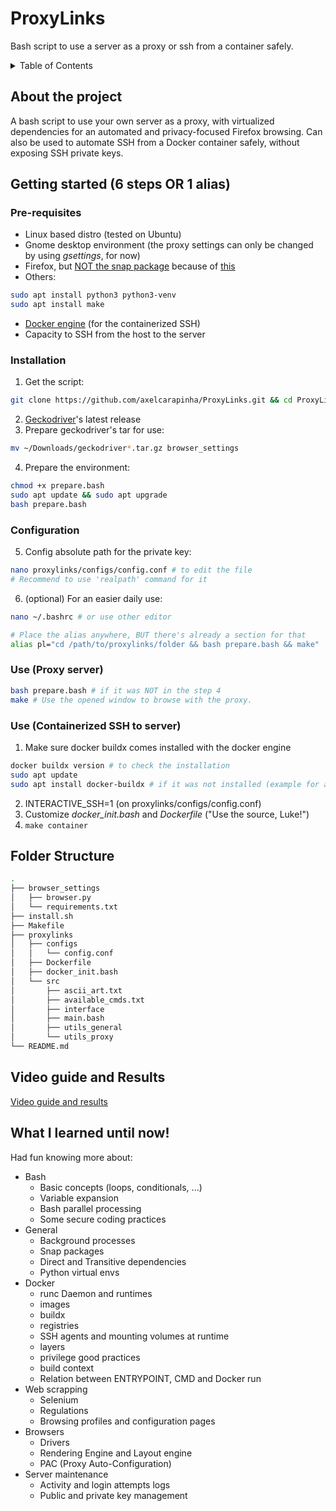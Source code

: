 # ProxyLinks
Bash script to use a server as a proxy or ssh from a container safely.

<!-- TABLE OF CONTENTS -->
<details>
  <summary>Table of Contents</summary>
  <ol>
    <li>
      <a href="#about-the-project">About The Project</a>
    </li>
    <li>
      <a href="#getting-started">Getting Started</a>
      <ul>
        <li><a href="#proxy-server">Proxy server</a></li>
        <li><a href="#containerized-ssh-to-server">Containerized SSH to server</a></li>
      </ul>
    </li>
    <li><a href="#folder-structure">Folder Structure</a></li>
    <li><a href="#video-guide-and-results">Video guide and Results</a></li>
    <li><a href="#what-i-learned-until-now">What I learned until now!</a></li>
  </ol>
</details>

## About the project
A bash script to use your own server as a proxy, with virtualized dependencies for an automated and privacy-focused Firefox browsing.
Can also be used to automate SSH from a Docker container safely, without exposing SSH private keys.

## Getting started (6 steps OR 1 alias)
### Pre-requisites
- Linux based distro (tested on Ubuntu)
- Gnome desktop environment (the proxy settings can only be changed by using _gsettings_, for now)
- Firefox, but <a href="https://github.com/mozilla/geckodriver/releases">NOT the snap package</a> because of <a href="https://github.com/mozilla/geckodriver/releases">this</a>
- Others:
```sh
sudo apt install python3 python3-venv
sudo apt install make
```
- <a href="https://docs.docker.com/engine/install/">Docker engine</a> (for the containerized SSH)
- Capacity to SSH from the host to the server

### Installation
1. Get the script:
```zsh
git clone https://github.com/axelcarapinha/ProxyLinks.git && cd ProxyLinks
```
2. <a href="https://github.com/mozilla/geckodriver/releases">Geckodriver</a>'s latest release
3. Prepare geckodriver's tar for use:
```sh
mv ~/Downloads/geckodriver*.tar.gz browser_settings
```

4. Prepare the environment:
```zsh
chmod +x prepare.bash
sudo apt update && sudo apt upgrade
bash prepare.bash
```
### Configuration 
5. Config absolute path for the private key:
```sh
nano proxylinks/configs/config.conf # to edit the file
# Recommend to use 'realpath' command for it
```

6. (optional) For an easier daily use:
```sh
nano ~/.bashrc # or use other editor

# Place the alias anywhere, BUT there's already a section for that
alias pl="cd /path/to/proxylinks/folder && bash prepare.bash && make"
```

### Use (Proxy server)
```sh
bash prepare.bash # if it was NOT in the step 4
make # Use the opened window to browse with the proxy.
```

### Use (Containerized SSH to server)
1. Make sure docker buildx comes installed with the docker engine
```sh
docker buildx version # to check the installation
sudo apt update
sudo apt install docker-buildx # if it was not installed (example for apt)
```
2. INTERACTIVE_SSH=1 (on proxylinks/configs/config.conf)
3. Customize _docker\_init.bash_ and _Dockerfile_ ("Use the source, Luke!")
4. `make container`

## Folder Structure
```sh
.
├── browser_settings
│   ├── browser.py
│   └── requirements.txt
├── install.sh
├── Makefile
├── proxylinks
│   ├── configs
│   │   └── config.conf
│   ├── Dockerfile
│   ├── docker_init.bash
│   └── src
│       ├── ascii_art.txt
│       ├── available_cmds.txt
│       ├── interface
│       ├── main.bash
│       ├── utils_general
│       └── utils_proxy
└── README.md
```

## Video guide and Results
<a href="https://youtu.be/jHA6hbA2plE">Video guide and results </a>


## What I learned until now!
Had fun knowing more about:
* Bash
  * Basic concepts (loops, conditionals, ...)
  * Variable expansion
  * Bash parallel processing
  * Some secure coding practices
* General
  * Background processes
  * Snap packages
  * Direct and Transitive dependencies
  * Python virtual envs
* Docker
  * runc Daemon and runtimes
  * images
  * buildx
  * registries
  * SSH agents and mounting volumes at runtime
  * layers
  * privilege good practices
  * build context
  * Relation between ENTRYPOINT, CMD and Docker run
* Web scrapping
  * Selenium
  * Regulations
  * Browsing profiles and configuration pages
* Browsers
  * Drivers
  * Rendering Engine and Layout engine
  * PAC (Proxy Auto-Configuration)
* Server maintenance
  * Activity and login attempts logs
  * Public and private key management
